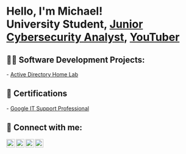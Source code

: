 <h1>Hello, I'm Michael! <br/><a>University Student</a>, <a href="https://www.linkedin.com/in/michael-schmidt05/">Junior Cybersecurity Analyst</a>, <a href="https://www.youtube.com/@casperiic">YouTuber</a></h1>

<h2>👨‍💻 Software Development Projects:</h2>
- <a href="https://github.com/casperui/ActiveDirectoryLab">Active Directory Home Lab</a>

<h2>📃 Certifications </h2>
- <a href="https://www.coursera.org/account/accomplishments/professional-cert/BHBHVBZMKTH9?utm_source=link&utm_medium=certificate&utm_content=cert_image&utm_campaign=sharing_cta&utm_product=prof">Google IT Support Professional</a> 

<h2> 🤳 Connect with me:</h2>

[<img align="left" alt="casperui | YouTube" width="22px" src="https://cdn.jsdelivr.net/npm/simple-icons@v3/icons/youtube.svg" />][youtube]
[<img align="left" alt="casperui | Twitter" width="22px" src="https://cdn.jsdelivr.net/npm/simple-icons@v3/icons/twitter.svg" />][twitter]
[<img align="left" alt="casperui | LinkedIn" width="22px" src="https://cdn.jsdelivr.net/npm/simple-icons@v3/icons/linkedin.svg" />][linkedin]
[<img align="left" alt="casperui | Instagram" width="22px" src="https://cdn.jsdelivr.net/npm/simple-icons@v3/icons/instagram.svg" />][instagram]

[twitter]: https://twitter.com/casperiic
[youtube]: https://www.youtube.com/@casperiic
[instagram]: https://www.instagram.com/casperuii/
[linkedin]: https://linkedin.com/in/michael-schmidt05

